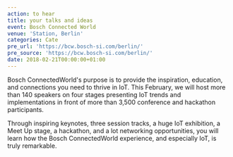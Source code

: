 ```yaml
---
action: to hear
title: your talks and ideas
event: Bosch Connected World
venue: 'Station, Berlin'
categories: Cate
pre_url: 'https://bcw.bosch-si.com/berlin/'
pre_source: 'https://bcw.bosch-si.com/berlin/'
date: 2018-02-21T00:00:00+01:00
---
```


Bosch ConnectedWorld's purpose is to provide the inspiration, education, and connections you need to thrive in IoT. This February, we will host more than 140 speakers on four stages presenting IoT trends and implementations in front of more than 3,500 conference and hackathon participants.

Through inspiring keynotes, three session tracks, a huge IoT exhibition, a Meet Up stage, a hackathon, and a lot networking opportunities, you will learn how the Bosch ConnectedWorld experience, and especially IoT, is truly remarkable.

